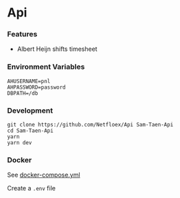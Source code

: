 # Api

### Features

-   Albert Heijn shifts timesheet

### Environment Variables

```
AHUSERNAME=pnl
AHPASSWORD=password
DBPATH=/db
```

### Development

```
git clone https://github.com/Netfloex/Api Sam-Taen-Api
cd Sam-Taen-Api
yarn
yarn dev
```

### Docker

See [docker-compose.yml](docker-compose.yml)

Create a `.env` file
